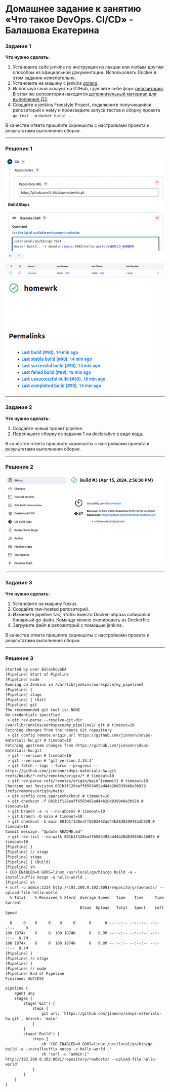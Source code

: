 # Домашнее задание к занятию «Что такое DevOps. СI/СD» - Балашова Екатерина

### Задание 1

**Что нужно сделать:**

1. Установите себе jenkins по инструкции из лекции или любым другим способом из официальной документации. Использовать Docker в этом задании нежелательно.
2. Установите на машину с jenkins [golang](https://golang.org/doc/install).
3. Используя свой аккаунт на GitHub, сделайте себе форк [репозитория](https://github.com/netology-code/sdvps-materials.git). В этом же репозитории находится [дополнительный материал для выполнения ДЗ](https://github.com/netology-code/sdvps-materials/blob/main/CICD/8.2-hw.md).
3. Создайте в jenkins Freestyle Project, подключите получившийся репозиторий к нему и произведите запуск тестов и сборку проекта ```go test .``` и  ```docker build .```.

В качестве ответа пришлите скриншоты с настройками проекта и результатами выполнения сборки.

---

### Решение 1

![image](https://github.com/k1tit/netology-DevOps-hw/blob/main/1.png)
![image](https://github.com/k1tit/netology-DevOps-hw/blob/main/2.png)
![image](https://github.com/k1tit/netology-DevOps-hw/blob/main/3.png)
![image](https://github.com/k1tit/netology-DevOps-hw/blob/main/4.png)

---

### Задание 2

**Что нужно сделать:**

1. Создайте новый проект pipeline.
2. Перепишите сборку из задания 1 на declarative в виде кода.

В качестве ответа пришлите скриншоты с настройками проекта и результатами выполнения сборки.

---

### Решение 2

![image](https://github.com/k1tit/netology-DevOps-hw/blob/main/2.1.png)



---

### Задание 3

**Что нужно сделать:**

1. Установите на машину Nexus.
2. Создайте raw-hosted репозиторий.
3. Измените pipeline так, чтобы вместо Docker-образа собирался бинарный go-файл. Команду можно скопировать из Dockerfile.
4. Загрузите файл в репозиторий с помощью jenkins.

В качестве ответа пришлите скриншоты с настройками проекта и результатами выполнения сборки.

---

### Решение 3
```
Started by user BalashovaEA
[Pipeline] Start of Pipeline
[Pipeline] node
Running on Jenkins in /var/lib/jenkins/workspace/my_pipeline2
[Pipeline] {
[Pipeline] stage
[Pipeline] { (Git)
[Pipeline] git
The recommended git tool is: NONE
No credentials specified
 > git rev-parse --resolve-git-dir /var/lib/jenkins/workspace/my_pipeline2/.git # timeout=10
Fetching changes from the remote Git repository
 > git config remote.origin.url https://github.com/jinnonn/sdvps-materials-hw.git # timeout=10
Fetching upstream changes from https://github.com/jinnonn/sdvps-materials-hw.git
 > git --version # timeout=10
 > git --version # 'git version 2.34.1'
 > git fetch --tags --force --progress -- https://github.com/jinnonn/sdvps-materials-hw.git +refs/heads/*:refs/remotes/origin/* # timeout=10
 > git rev-parse refs/remotes/origin/main^{commit} # timeout=10
Checking out Revision 801b1f128eaff6503492ad44b28d839948a3b929 (refs/remotes/origin/main)
 > git config core.sparsecheckout # timeout=10
 > git checkout -f 801b1f128eaff6503492ad44b28d839948a3b929 # timeout=10
 > git branch -a -v --no-abbrev # timeout=10
 > git branch -D main # timeout=10
 > git checkout -b main 801b1f128eaff6503492ad44b28d839948a3b929 # timeout=10
Commit message: "Update README.md"
 > git rev-list --no-walk 801b1f128eaff6503492ad44b28d839948a3b929 # timeout=10
[Pipeline] }
[Pipeline] // stage
[Pipeline] stage
[Pipeline] { (Build)
[Pipeline] sh
+ CGO_ENABLED=0 GOOS=linux /usr/local/go/bin/go build -a -installsuffix nocgo -o hello-world .
[Pipeline] sh
+ curl -u admin:1234 http://192.200.0.102:8081/repository/rawhosts/ --upload-file hello-world
  % Total    % Received % Xferd  Average Speed   Time    Time     Time  Current
                                 Dload  Upload   Total   Spent    Left  Speed

  0     0    0     0    0     0      0      0 --:--:-- --:--:-- --:--:--     0
100 1874k    0     0  100 1874k      0   9.8M --:--:-- --:--:-- --:--:--  9.7M
100 1874k    0     0  100 1874k      0   9.8M --:--:-- --:--:-- --:--:--  9.7M
[Pipeline] }
[Pipeline] // stage
[Pipeline] }
[Pipeline] // node
[Pipeline] End of Pipeline
Finished: SUCCESS
```

```
pipeline {
    agent any
    stages {
        stage('Git') {
            steps {
                git url: 'https://github.com/jinnonn/sdvps-materials-hw.git', branch: 'main'
            }
        }
        stage('Build') {
            steps {
                sh 'CGO_ENABLED=0 GOOS=linux /usr/local/go/bin/go build -a -installsuffix nocgo -o hello-world .'
                sh 'curl -u "admin:1" http://192.200.0.102:8081/repository/rawhosts/ --upload-file hello-world'
            }
        }
    }
}
```



